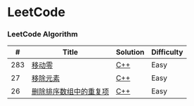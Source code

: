 LeetCode
========

### LeetCode Algorithm

| # | Title | Solution | Difficulty |
|---| ----- | -------- | ---------- |
|283|[移动零](https://leetcode-cn.com/problems/move-zeroes/)|[C++](./数组/283)|Easy|
|27|[移除元素](https://leetcode-cn.com/problems/remove-element/)|[C++](./数组/27)|Easy|
|26|[删除排序数组中的重复项](https://leetcode-cn.com/problems/remove-duplicates-from-sorted-array/)|[C++]()|Easy|